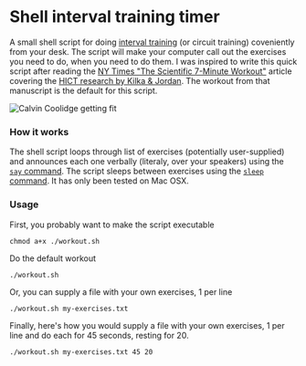 Shell interval training timer
=============================


A small shell script for doing [interval training](http://en.wikipedia.org/wiki/Interval_training)
(or circuit training) coveniently from your desk.  The script will make your computer call out the exercises you need to do, when you need to do them.  I was inspired to write this quick script after
reading the
[NY Times "The Scientific 7-Minute Workout"](http://well.blogs.nytimes.com/2013/05/09/the-scientific-7-minute-workout/)
article covering the
[HICT research by Kilka & Jordan](http://journals.lww.com/acsm-healthfitness/Fulltext/2013/05000/HIGH_INTENSITY_CIRCUIT_TRAINING_USING_BODY_WEIGHT_.5.aspx).
The workout from that manuscript is the default for this script.  

![Calvin Coolidge getting fit](http://files.kyle-jensen.com.s3.amazonaws.com/shared/coolidge.jpg "Calvin Coolidge getting fit")

### How it works

The shell script loops through list of exercises (potentially user-supplied)
and announces each one verbally
(literaly, over your speakers)
using the [`say` command](http://www.unix.com/man-page/osx/1/SAY/).
The script sleeps between exercises using the
[`sleep` command](http://www.unix.com/man-page/osx/1/sleep/).  It has only been tested on Mac OSX.

### Usage

First, you probably want to make the script executable

	chmod a+x ./workout.sh

Do the default workout

	./workout.sh

Or, you can supply a file with your own exercises, 1 per line

	./workout.sh my-exercises.txt

Finally, here's how you would supply a file with your own exercises,
1 per line and do each for 45 seconds, resting for 20.

	./workout.sh my-exercises.txt 45 20